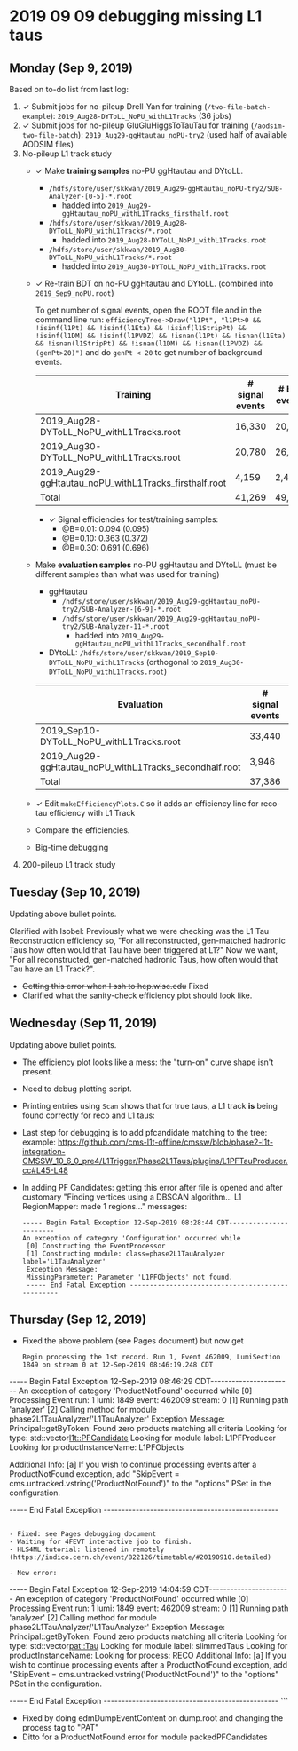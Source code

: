 # 2019 09 09 debugging missing L1 taus

## Monday (Sep 9, 2019)

Based on to-do list from last log:

1. ✓ Submit jobs for no-pileup Drell-Yan for training (`/two-file-batch-example`): `2019_Aug28-DYToLL_NoPU_withL1Tracks` (36 jobs)
2. ✓ Submit jobs for no-pileup GluGluHiggsToTauTau for training (`/aodsim-two-file-batch`): `2019_Aug29-ggHtautau_noPU-try2` (used half of 
     available AODSIM files)
3. No-pileup L1 track study
   * ✓ Make **training samples** no-PU ggHtautau and DYtoLL.
     * `/hdfs/store/user/skkwan/2019_Aug29-ggHtautau_noPU-try2/SUB-Analyzer-[0-5]-*.root`
       * hadded into `2019_Aug29-ggHtautau_noPU_withL1Tracks_firsthalf.root`
     * `/hdfs/store/user/skkwan/2019_Aug28-DYToLL_NoPU_withL1Tracks/*.root` 
       * hadded into `2019_Aug28-DYToLL_NoPU_withL1Tracks.root` 
     * `/hdfs/store/user/skkwan/2019_Aug30-DYToLL_NoPU_withL1Tracks/*.root`   
       * hadded into `2019_Aug30-DYToLL_NoPU_withL1Tracks.root`
   * ✓ Re-train BDT on no-PU ggHtautau and DYtoLL. 
     (combined into `2019_Sep9_noPU.root`)

     To get number of signal events, open the ROOT file and in the command line run:
     ```efficiencyTree->Draw("l1Pt", "l1Pt>0 && !isinf(l1Pt) && !isinf(l1Eta) && !isinf(l1StripPt) && !isinf(l1DM) && !isinf(l1PVDZ) && !isnan(l1Pt) && !isnan(l1Eta) && !isnan(l1StripPt) && !isnan(l1DM) && !isnan(l1PVDZ) && (genPt>20)")```
     and do `genPt < 20` to get number of background events.
     
     | Training                                              | # signal events | # bkg events |
     |-------------------------------------------------------|-----------------|--------------|
     | 2019_Aug28-DYToLL_NoPU_withL1Tracks.root              | 16,330          | 20,420       |
     | 2019_Aug30-DYToLL_NoPU_withL1Tracks.root              | 20,780          | 26,362       |
     | 2019_Aug29-ggHtautau_noPU_withL1Tracks_firsthalf.root | 4,159           | 2,425        |
     | Total                                                 | 41,269          | 49,207       |

     * ✓  Signal efficiencies for test/training samples:
       * @B=0.01: 0.094 (0.095)
       * @B=0.10: 0.363 (0.372)
       * @B=0.30: 0.691 (0.696)
   * Make **evaluation samples** no-PU ggHtautau and DYtoLL (must be different samples than what was 
     used for training)
     * ggHtautau
       * `/hdfs/store/user/skkwan/2019_Aug29-ggHtautau_noPU-try2/SUB-Analyzer-[6-9]-*.root`
       * `/hdfs/store/user/skkwan/2019_Aug29-ggHtautau_noPU-try2/SUB-Analyzer-11-*.root`
         * hadded into `2019_Aug29-ggHtautau_noPU_withL1Tracks_secondhalf.root`
     * DYtoLL: `/hdfs/store/user/skkwan/2019_Sep10-DYToLL_NoPU_withL1Tracks` (orthogonal to `2019_Aug30-DYToLL_NoPU_withL1Tracks.root`)

     | Evaluation                                             | # signal events | # bkg events |
     |--------------------------------------------------------|-----------------|--------------|
     | 2019_Sep10-DYToLL_NoPU_withL1Tracks.root               | 33,440          | 42,373       |
     | 2019_Aug29-ggHtautau_noPU_withL1Tracks_secondhalf.root | 3,946           | 2,656        |
     | Total                                                  | 37,386          | 45,029       |

   * ✓ Edit `makeEfficiencyPlots.C` so it adds an efficiency line for reco-tau efficiency with L1
     Track 
   * Compare the efficiencies.
   * Big-time debugging
4. 200-pileup L1 track study

## Tuesday (Sep 10, 2019)

Updating above bullet points. 

Clarified with Isobel: Previously what we were checking was the L1 Tau Reconstruction efficiency so, 
"For all reconstructed, gen-matched hadronic Taus how often would that Tau have been triggered at L1?" 
Now we want, "For all reconstructed, gen-matched hadronic Taus, how often would that Tau have an L1 Track?". 

- ~~Getting this error when I ssh to hep.wisc.edu~~ Fixed
- Clarified what the sanity-check efficiency plot should look like.

## Wednesday (Sep 11, 2019)

Updating above bullet points.

- The efficiency plot looks like a mess: the "turn-on" curve shape isn't present.
- Need to debug plotting script.
- Printing entries using `Scan` shows that for true taus, a L1 track **is** being found correctly for
  reco and L1 taus:
- Last step for debugging is to add pfcandidate matching to the tree: example:
  https://github.com/cms-l1t-offline/cmssw/blob/phase2-l1t-integration-CMSSW_10_6_0_pre4/L1Trigger/Phase2L1Taus/plugins/L1PFTauProducer.cc#L45-L48
- In adding PF Candidates: getting this error after file is opened and after customary "Finding vertices using
  a DBSCAN algorithm... L1 RegionMapper: made 1 regions..." messages:

  ```
  ----- Begin Fatal Exception 12-Sep-2019 08:28:44 CDT-----------------------
  An exception of category 'Configuration' occurred while
   [0] Constructing the EventProcessor
   [1] Constructing module: class=phase2L1TauAnalyzer label='L1TauAnalyzer'
   Exception Message:
   MissingParameter: Parameter 'L1PFObjects' not found.
   ----- End Fatal Exception -------------------------------------------------
   ```

## Thursday (Sep 12, 2019)

- Fixed the above problem (see Pages document) but now get

  ```
  Begin processing the 1st record. Run 1, Event 462009, LumiSection 1849 on stream 0 at 12-Sep-2019 08:46:19.248 CDT
----- Begin Fatal Exception 12-Sep-2019 08:46:29 CDT-----------------------
An exception of category 'ProductNotFound' occurred while
   [0] Processing  Event run: 1 lumi: 1849 event: 462009 stream: 0
   [1] Running path 'analyzer'
   [2] Calling method for module phase2L1TauAnalyzer/'L1TauAnalyzer'
Exception Message:
Principal::getByToken: Found zero products matching all criteria
Looking for type: std::vector<l1t::PFCandidate>
Looking for module label: L1PFProducer
Looking for productInstanceName: L1PFObjects

   Additional Info:
      [a] If you wish to continue processing events after a ProductNotFound exception,
add "SkipEvent = cms.untracked.vstring('ProductNotFound')" to the "options" PSet in the configuration.

----- End Fatal Exception -------------------------------------------------
 ```

- Fixed: see Pages debugging document
- Waiting for 4FEVT interactive job to finish.
- HLS4ML tutorial: listened in remotely (https://indico.cern.ch/event/822126/timetable/#20190910.detailed)

- New error:

  ```
  ----- Begin Fatal Exception 12-Sep-2019 14:04:59 CDT-----------------------
An exception of category 'ProductNotFound' occurred while
   [0] Processing  Event run: 1 lumi: 1849 event: 462009 stream: 0
   [1] Running path 'analyzer'
   [2] Calling method for module phase2L1TauAnalyzer/'L1TauAnalyzer'
Exception Message:
Principal::getByToken: Found zero products matching all criteria
Looking for type: std::vector<pat::Tau>
Looking for module label: slimmedTaus
Looking for productInstanceName:
Looking for process: RECO
   Additional Info:
      [a] If you wish to continue processing events after a ProductNotFound exception,
add "SkipEvent = cms.untracked.vstring('ProductNotFound')" to the "options" PSet in the configuration.

----- End Fatal Exception -------------------------------------------------
    ```
- Fixed by doing edmDumpEventContent on dump.root and changing the process tag to "PAT"
- Ditto for a ProductNotFound error for module packedPFCandidates
